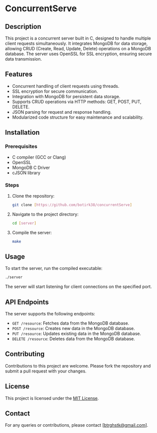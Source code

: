 
# ConcurrentServe

## Description
This project is a concurrent server built in C, designed to handle multiple client requests simultaneously. It integrates MongoDB for data storage, allowing CRUD (Create, Read, Update, Delete) operations on a MongoDB database. The server uses OpenSSL for SSL encryption, ensuring secure data transmission.

## Features
- Concurrent handling of client requests using threads.
- SSL encryption for secure communication.
- Integration with MongoDB for persistent data storage.
- Supports CRUD operations via HTTP methods: GET, POST, PUT, DELETE.
- JSON parsing for request and response handling.
- Modularized code structure for easy maintenance and scalability.

## Installation

### Prerequisites
- C compiler (GCC or Clang)
- OpenSSL
- MongoDB C Driver
- cJSON library

### Steps
1. Clone the repository:
   ```bash
   git clone [https://github.com/botirk38/concurrentServe]
   ```

2. Navigate to the project directory:
   ```bash
   cd [server]
   ```

3. Compile the server:
   ```bash
   make
   ```

## Usage
To start the server, run the compiled executable:
```bash
./server
```

The server will start listening for client connections on the specified port.

## API Endpoints
The server supports the following endpoints:
- `GET /resource`: Fetches data from the MongoDB database.
- `POST /resource`: Creates new data in the MongoDB database.
- `PUT /resource`: Updates existing data in the MongoDB database.
- `DELETE /resource`: Deletes data from the MongoDB database.

## Contributing
Contributions to this project are welcome. Please fork the repository and submit a pull request with your changes.

## License
This project is licensed under the [MIT License](LICENSE).

## Contact
For any queries or contributions, please contact [btrghstk@gmail.com].

